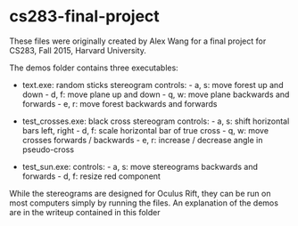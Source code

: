 # cs283-final-project
These files were originally created by Alex Wang for a final project for CS283, Fall 2015, Harvard University.

The demos folder contains three executables:
- text.exe: random sticks stereogram
	controls: 
		- a, s: move forest up and down
		- d, f: move plane up and down
		- q, w: move plane backwards and forwards
		- e, r: move forest backwards and forwards

- test_crosses.exe: black cross stereogram
	controls:
		- a, s: shift horizontal bars left, right
		- d, f: scale horizontal bar of true cross
		- q, w: move crosses forwards / backwards
		- e, r: increase / decrease angle in pseudo-cross
	
- test_sun.exe:
	controls:
		- a, s: move stereograms backwards and forwards
		- d, f: resize red component
	
While the stereograms are designed for Oculus Rift, they can be run on most computers simply by running the files.
An explanation of the demos are in the writeup contained in this folder
